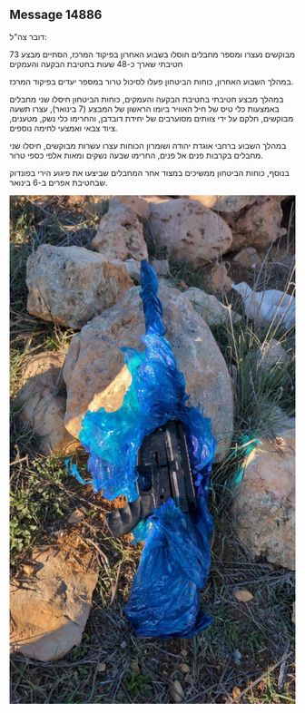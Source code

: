 ## Message 14886

דובר צה"ל: 

73 מבוקשים נעצרו ומספר מחבלים חוסלו בשבוע האחרון בפיקוד המרכז, הסתיים מבצע חטיבתי שארך כ-48 שעות בחטיבת הבקעה והעמקים

במהלך השבוע האחרון, כוחות הביטחון פעלו לסיכול טרור במספר יעדים בפיקוד המרכז.

במהלך מבצע חטיבתי בחטיבת הבקעה והעמקים, כוחות הביטחון חיסלו שני מחבלים באמצעות כלי טיס של חיל האוויר ביומו הראשון של המבצע (7 בינואר), עצרו תשעה מבוקשים, חלקם על ידי צוותים מסוערבים של יחידת דובדבן, והחרימו כלי נשק, מטענים, ציוד צבאי ואמצעי לחימה נוספים.

במהלך השבוע ברחבי אוגדת יהודה ושומרון הכוחות עצרו עשרות מבוקשים, חיסלו שני מחבלים בקרבות פנים אל פנים, החרימו שבעה נשקים ומאות אלפי כספי טרור. 

בנוסף, כוחות הביטחון ממשיכים במצוד אחר המחבלים שביצעו את פיגוע הירי בפונדוק שבחטיבת אפרים ב-6 בינואר.

![Photo](14886/14886_photo.jpg)
